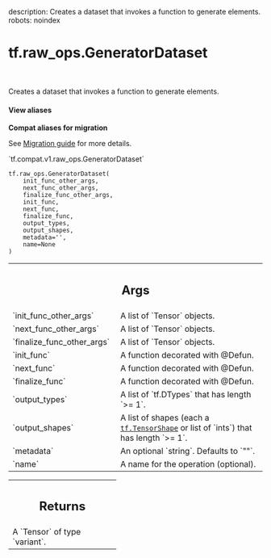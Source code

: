description: Creates a dataset that invokes a function to generate elements.
robots: noindex

# tf.raw_ops.GeneratorDataset

<!-- Insert buttons and diff -->

<table class="tfo-notebook-buttons tfo-api nocontent" align="left">

</table>



Creates a dataset that invokes a function to generate elements.


<section class="expandable">
  <h4 class="showalways">View aliases</h4>
  <p>
<b>Compat aliases for migration</b>
<p>See
<a href="https://www.tensorflow.org/guide/migrate">Migration guide</a> for
more details.</p>
<p>`tf.compat.v1.raw_ops.GeneratorDataset`</p>
</p>
</section>

<pre class="devsite-click-to-copy prettyprint lang-py tfo-signature-link">
<code>tf.raw_ops.GeneratorDataset(
    init_func_other_args,
    next_func_other_args,
    finalize_func_other_args,
    init_func,
    next_func,
    finalize_func,
    output_types,
    output_shapes,
    metadata=&#x27;&#x27;,
    name=None
)
</code></pre>



<!-- Placeholder for "Used in" -->


<!-- Tabular view -->
 <table class="responsive fixed orange">
<colgroup><col width="214px"><col></colgroup>
<tr><th colspan="2"><h2 class="add-link">Args</h2></th></tr>

<tr>
<td>
`init_func_other_args`<a id="init_func_other_args"></a>
</td>
<td>
A list of `Tensor` objects.
</td>
</tr><tr>
<td>
`next_func_other_args`<a id="next_func_other_args"></a>
</td>
<td>
A list of `Tensor` objects.
</td>
</tr><tr>
<td>
`finalize_func_other_args`<a id="finalize_func_other_args"></a>
</td>
<td>
A list of `Tensor` objects.
</td>
</tr><tr>
<td>
`init_func`<a id="init_func"></a>
</td>
<td>
A function decorated with @Defun.
</td>
</tr><tr>
<td>
`next_func`<a id="next_func"></a>
</td>
<td>
A function decorated with @Defun.
</td>
</tr><tr>
<td>
`finalize_func`<a id="finalize_func"></a>
</td>
<td>
A function decorated with @Defun.
</td>
</tr><tr>
<td>
`output_types`<a id="output_types"></a>
</td>
<td>
A list of `tf.DTypes` that has length `>= 1`.
</td>
</tr><tr>
<td>
`output_shapes`<a id="output_shapes"></a>
</td>
<td>
A list of shapes (each a <a href="../../tf/TensorShape.md"><code>tf.TensorShape</code></a> or list of `ints`) that has length `>= 1`.
</td>
</tr><tr>
<td>
`metadata`<a id="metadata"></a>
</td>
<td>
An optional `string`. Defaults to `""`.
</td>
</tr><tr>
<td>
`name`<a id="name"></a>
</td>
<td>
A name for the operation (optional).
</td>
</tr>
</table>



<!-- Tabular view -->
 <table class="responsive fixed orange">
<colgroup><col width="214px"><col></colgroup>
<tr><th colspan="2"><h2 class="add-link">Returns</h2></th></tr>
<tr class="alt">
<td colspan="2">
A `Tensor` of type `variant`.
</td>
</tr>

</table>

